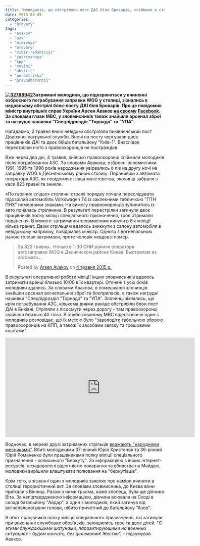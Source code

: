 ```yaml
---
title: "Молодиків, що обстріляли пост ДАІ біля Броварів, спіймали в столиці після пограбування заправки"
date: 2015-05-05
categories: 
  - "brovary"
tags: 
  - "avakov"
  - "azs"
  - "bikivnya"
  - "brovary"
  - "vibir-redaktsiyi"
  - "zatrimannya"
  - "kpp"
  - "novini"
  - "obstril"
  - "perestrilka"
  - "pravoohorontsi"
---
```


**[![32788942](https://mpz.brovary.org/wp-content/uploads/2015/05/32788942.jpeg)](https://mpz.brovary.org/wp-content/uploads/2015/05/32788942.jpeg)Затримані молодики, що підозрюються у вчиненні озброєного пограбування заправки** **WOG** **у столиці, зізнались в недавньому обстрілі блок-посту ДАІ біля Броварів. Про це повідомив міністр внутрішніх справ України Арсен Аваков [на своєму](https://www.facebook.com/arsen.avakov.1/posts/830503227039785)** [**Facebook**](https://www.facebook.com/arsen.avakov.1/posts/830503227039785)**. За словами глави МВС, у зловмисників також знайшли арсенал зброї та нагрудні нашивки "Спецпідрозділ "Торнадо" та "УПА".**

Нагадаємо, 2 травня вночі невідомі обстріляли биківнянський пост Дорожно-патрульної служби. Вночі на посту чергували двоє працівників ДАІ та двоє бійців батальйону "Київ-1". Внаслідок перестрілки ніхто з правоохоронців не постраждав.

Вже через два дні, 4 травня, київські правоохоронці спіймали молодиків після пограбування АЗС. За словами Авакова, озброєні зловмисники 1991, 1995 та 1998 років народження увірвались о пів на другу ночі на заправку WOG в Деснянському районі столиці. Поранивши з автомата оператора АЗС, як повідомляє глава міністерства, злочинці забрали з каси 823 гривні та зникли.

«По гарячих слідах» столичні стражі порядку почали переслідувати підозрілий автомобіль Volkswagen T4 із заклеєними табличкою "ПТН ПНХ" номерними знаками. На вимогу правоохоронців зупинитись із авто почалась стрілянина. В результаті перестрілки загинули двоє працівників полку міліції спеціального призначення, троє отримали поранення. В момент затримання зловмисники кинули в бік міліції кілька гранат. Двом стрільцям вдалось зникнути з салону автомобіля в невідомому напрямку, повідомляє міністр. Одного з вогнепальною раною голови затримали, проте чоловік невдовзі помер.

<script>// <![CDATA[ (function(d, s, id) { var js, fjs = d.getElementsByTagName(s)[0]; if (d.getElementById(id)) return; js = d.createElement(s); js.id = id; js.src = "//connect.facebook.net/uk_UA/sdk.js#xfbml=1&#038;version=v2.3"; fjs.parentNode.insertBefore(js, fjs);}(document, 'script', 'facebook-jssdk')); // ]]></script>

> За 823 гривны.. Ночью в 1-30 ОНИ ранили оператора автозаправки WOG в Деснянском районе Киева. Выстрелом из автомата...
> 
> Posted by [Arsen Avakov](https://www.facebook.com/arsen.avakov.1) on [4 травня 2015 р.](https://www.facebook.com/arsen.avakov.1/posts/830503227039785)

В результаті оперативної роботи міліції інших зловмисників вдалось затримати вранці близько 10:00 в їх квартирі. Оточені з усіх боків молодики здались. За словами Авакова, в помешканні злочинців знайшли арсенал вогнепальної зброї та боєприпасів, а також нагрудні нашивки "Спецпідрозділ "Торнадо" та "УПА". Злочинці зізнались, що крім пограбування АЗС, кількома днями раніше обстріляли блок-пост ДАІ в Биківні. Стріляли з лісосмуги через дорогу - там правоохоронці знайшли близько 40 гільз. В опублікованому МВС відеозізнанні один з молодиків розповідає, що їх метою було "заволодіти табельною зброєю правоохоронців на КПП, а також їх засобами звязку та грошовими коштами".

<iframe src="https://www.youtube.com/embed/Wg0k4wLAeTg" width="600" height="315" frameborder="0" allowfullscreen="allowfullscreen"></iframe>

Водночас, в мережі друзі затриманих стрільців [вважають "народними месниками"](http://znaj.ua/news/society/4324/voni-polyuvali-na-berkut-druzi-zatrimanih-za-vbivstvo-milicioneriv.html). Вбиті молодиками 37-річний Юрій Христенок та 36-річний Юрій Романенко були працівниками полку міліції спеціального призначення - колишнього "Беркуту". За інформацією з інших інтернет-ресурсів, незадоволені відсутністю покарання за вбивства на Майдані, молодики вирішили влаштувати полювання на "беркутівців".

Крім того, в зізнанні один з молодиків заявляє про наміри вчинити в столиці терористичний акт. За словами зловмисника, до Києва вони приїхали з Вінниці. Разом з ними трьома, каже хлопець, була ще дівчина Віта. За непідтвердженою інформацією, дівчина воювала на Сході в складі батальйону "Айдар", а один з молодиків, який загинув від вогнепальної рани голови, нібито причетний до батальйону "Азов".

В обох працівників полку міліції спеціального призначення, які загинули при виконанні службових обов'язків, залишились троє та двоє дітей. "_С этими блуждающими шатунами, паразитирующими на военных ситуациях - будем кончать, без церемоний! Жестко_", - підсумував Аваков.
